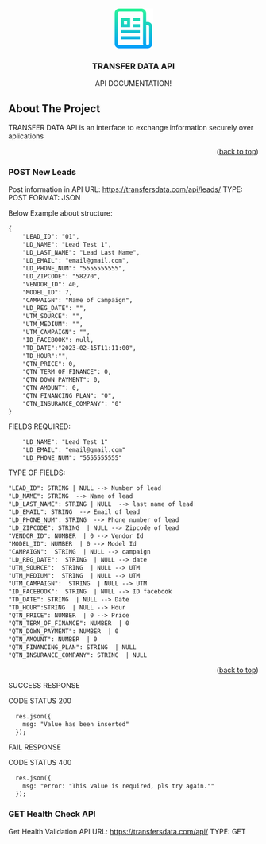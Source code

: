 <!-- Improved compatibility of back to top link: See: https://github.com/othneildrew/Best-README-Template/pull/73 -->
<a name="readme-top"></a>
<!--
*** Thanks for checking out the Best-README-Template. If you have a suggestion
*** that would make this better, please fork the repo and create a pull request
*** or simply open an issue with the tag "enhancement".
*** Don't forget to give the project a star!
*** Thanks again! Now go create something AMAZING! :D
-->



<!-- PROJECT SHIELDS -->
<!--
*** I'm using markdown "reference style" links for readability.
*** Reference links are enclosed in brackets [ ] instead of parentheses ( ).
*** See the bottom of this document for the declaration of the reference variables
*** for contributors-url, forks-url, etc. This is an optional, concise syntax you may use.
*** https://www.markdownguide.org/basic-syntax/#reference-style-links
-->




<!-- PROJECT LOGO -->
<br />
<div align="center">
  <a href="https://github.com/othneildrew/Best-README-Template">
    <img src="images/logo.png" alt="Logo" width="80" height="80">
  </a>

  <h3 align="center">TRANSFER DATA API</h3>

  <p align="center">
      API DOCUMENTATION!
    <br />
  </p>
</div>







<!-- ABOUT THE PROJECT -->
## About The Project
TRANSFER DATA API is an interface to exchange information securely over aplications

<p align="right">(<a href="#readme-top">back to top</a>)</p>



### POST New Leads
Post information in API
URL: https://transfersdata.com/api/leads/
TYPE: POST
FORMAT: JSON

Below Example about structure:
```
{
    "LEAD_ID": "01",
    "LD_NAME": "Lead Test 1",
    "LD_LAST_NAME": "Lead Last Name",
    "LD_EMAIL": "email@gmail.com",
    "LD_PHONE_NUM": "5555555555",
    "LD_ZIPCODE": "58270",
    "VENDOR_ID": 40,
    "MODEL_ID": 7,
    "CAMPAIGN": "Name of Campaign",
    "LD_REG_DATE": "",
    "UTM_SOURCE": "",
    "UTM_MEDIUM": "",
    "UTM_CAMPAIGN": "",
    "ID_FACEBOOK": null,
    "TD_DATE":"2023-02-15T11:11:00",
    "TD_HOUR":"",
    "QTN_PRICE": 0,
    "QTN_TERM_OF_FINANCE": 0,
    "QTN_DOWN_PAYMENT": 0,
    "QTN_AMOUNT": 0,
    "QTN_FINANCING_PLAN": "0",
    "QTN_INSURANCE_COMPANY": "0"
}
```

FIELDS REQUIRED:
```
    "LD_NAME": "Lead Test 1"
    "LD_EMAIL": "email@gmail.com"
    "LD_PHONE_NUM": "5555555555"
```

TYPE OF FIELDS:

    "LEAD_ID": STRING | NULL --> Number of lead
    "LD_NAME": STRING  --> Name of lead
    "LD_LAST_NAME": STRING | NULL  --> last name of lead
    "LD_EMAIL": STRING  --> Email of lead
    "LD_PHONE_NUM": STRING  --> Phone number of lead
    "LD_ZIPCODE": STRING  | NULL --> Zipcode of lead
    "VENDOR_ID": NUMBER  | 0 --> Vendor Id
    "MODEL_ID": NUMBER  | 0 --> Model Id
    "CAMPAIGN":  STRING  | NULL --> campaign
    "LD_REG_DATE":  STRING  | NULL --> date
    "UTM_SOURCE":  STRING  | NULL --> UTM
    "UTM_MEDIUM":  STRING  | NULL --> UTM
    "UTM_CAMPAIGN":  STRING  | NULL --> UTM
    "ID_FACEBOOK":  STRING  | NULL --> ID facebook 
    "TD_DATE": STRING  | NULL --> Date
    "TD_HOUR":STRING  | NULL --> Hour
    "QTN_PRICE": NUMBER  | 0 --> Price
    "QTN_TERM_OF_FINANCE": NUMBER  | 0 
    "QTN_DOWN_PAYMENT": NUMBER  | 0 
    "QTN_AMOUNT": NUMBER  | 0 
    "QTN_FINANCING_PLAN": STRING  | NULL
    "QTN_INSURANCE_COMPANY": STRING  | NULL 

<p align="right">(<a href="#readme-top">back to top</a>)</p>

SUCCESS RESPONSE

CODE STATUS 200
```
  res.json({
    msg: "Value has been inserted"
  });
```

FAIL RESPONSE

CODE STATUS 400
```
  res.json({
    msg: "error: "This value is required, pls try again.""
  });
```


### GET Health Check API

Get Health Validation API
URL: https://transfersdata.com/api/
TYPE: GET


